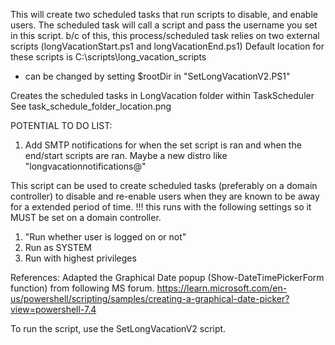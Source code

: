 This will create two scheduled tasks that run scripts to disable, and enable users. 
The scheduled task will call a script and pass the username you set in this script. 
b/c of this, this process/scheduled task relies on two external scripts (longVacationStart.ps1 and longVacationEnd.ps1)
Default location for these scripts is C:\scripts\long_vacation_scripts 
* can be changed by setting $rootDir in "SetLongVacationV2.PS1"

Creates the scheduled tasks in LongVacation folder within TaskScheduler
See task_schedule_folder_location.png


POTENTIAL TO DO LIST:
1.  Add SMTP notifications for when the set script is ran and when the end/start scripts are ran. 
    Maybe a new distro like "longvacationnotifications@"



This script can be used to create scheduled tasks (preferably on a domain controller) to 
disable and re-enable users when they are known to be away for a extended period of time. 
!!! this runs with the following settings so it MUST be set on a domain controller. 
1. "Run whether user is logged on or not"
2. Run as SYSTEM
3. Run with highest privileges

References: 
Adapted the Graphical Date popup (Show-DateTimePickerForm function) from following MS forum. 
https://learn.microsoft.com/en-us/powershell/scripting/samples/creating-a-graphical-date-picker?view=powershell-7.4


To run the script, use the SetLongVacationV2 script. 
